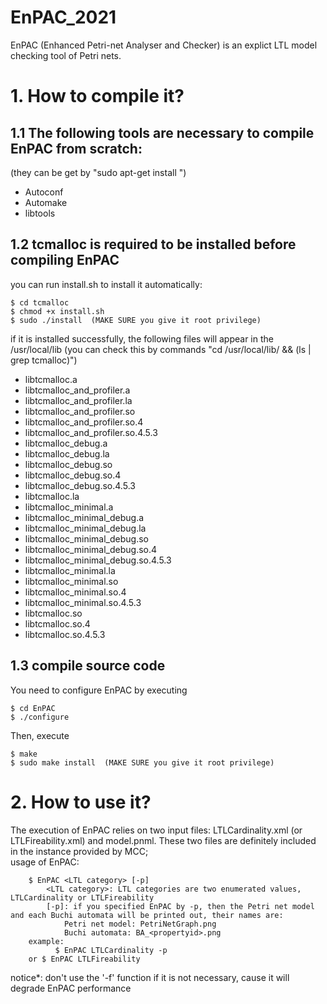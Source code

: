 # EnPAC_2021
EnPAC (Enhanced Petri-net Analyser and Checker) is an explict LTL model checking tool of Petri nets.

# 1. How to compile it?  
## 1.1 The following tools are necessary to compile EnPAC from scratch:  
(they can be get by "sudo apt-get install <package>")  
- Autoconf
- Automake
- libtools

## 1.2 tcmalloc is required to be installed before compiling EnPAC  
you can run install.sh to install it automatically:  
```
$ cd tcmalloc  
$ chmod +x install.sh  
$ sudo ./install  (MAKE SURE you give it root privilege)  
```
if it is installed successfully, the following files will appear in the /usr/local/lib (you can check this by commands "cd /usr/local/lib/ && (ls | grep tcmalloc)")
- libtcmalloc.a
- libtcmalloc_and_profiler.a
- libtcmalloc_and_profiler.la
- libtcmalloc_and_profiler.so
- libtcmalloc_and_profiler.so.4
- libtcmalloc_and_profiler.so.4.5.3
- libtcmalloc_debug.a
- libtcmalloc_debug.la
- libtcmalloc_debug.so
- libtcmalloc_debug.so.4
- libtcmalloc_debug.so.4.5.3
- libtcmalloc.la
- libtcmalloc_minimal.a
- libtcmalloc_minimal_debug.a
- libtcmalloc_minimal_debug.la
- libtcmalloc_minimal_debug.so
- libtcmalloc_minimal_debug.so.4
- libtcmalloc_minimal_debug.so.4.5.3
- libtcmalloc_minimal.la
- libtcmalloc_minimal.so
- libtcmalloc_minimal.so.4
- libtcmalloc_minimal.so.4.5.3
- libtcmalloc.so
- libtcmalloc.so.4
- libtcmalloc.so.4.5.3

## 1.3 compile source code

You need to configure EnPAC by executing  
```
$ cd EnPAC  
$ ./configure  
```
Then, execute  
```
$ make  
$ sudo make install  (MAKE SURE you give it root privilege)  
```

# 2. How to use it?  
The execution of EnPAC relies on two input files: LTLCardinality.xml (or LTLFireability.xml) and model.pnml. These two files are definitely included in the instance provided by MCC;  
    usage of EnPAC:  
````
    $ EnPAC <LTL category> [-p]  
        <LTL category>: LTL categories are two enumerated values, LTLCardinality or LTLFireability  
        [-p]: if you specified EnPAC by -p, then the Petri net model and each Buchi automata will be printed out, their names are:  
            Petri net model: PetriNetGraph.png  
            Buchi automata: BA_<propertyid>.png  
    example:  
          $ EnPAC LTLCardinality -p  
    or $ EnPAC LTLFireability  
````  
notice*: don't use the '-f' function if it is not necessary, cause it will degrade EnPAC performance  
